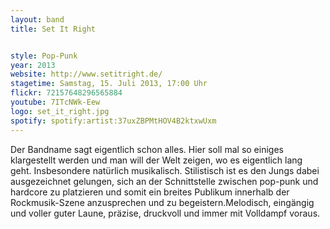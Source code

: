 ```yaml
---
layout: band
title: Set It Right


style: Pop-Punk
year: 2013
website: http://www.setitright.de/
stagetime: Samstag, 15. Juli 2013, 17:00 Uhr
flickr: 72157648296565884
youtube: 7ITcNWk-Eew
logo: set_it_right.jpg
spotify: spotify:artist:37uxZBPMtHOV4B2ktxwUxm
---
```

Der Bandname sagt eigentlich schon alles.
Hier soll mal so einiges klargestellt werden und man will der Welt zeigen, wo es eigentlich lang geht. Insbesondere natürlich musikalisch.
Stilistisch ist es den Jungs dabei ausgezeichnet gelungen, sich an der Schnittstelle zwischen pop-punk und hardcore zu platzieren und somit ein breites Publikum innerhalb der Rockmusik-Szene anzusprechen und zu begeistern.Melodisch, eingängig und voller guter Laune, präzise, druckvoll und immer mit Volldampf voraus.
